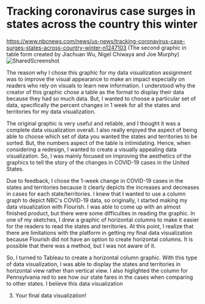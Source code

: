 # Tracking coronavirus case surges in states across the country this winter

https://www.nbcnews.com/news/us-news/tracking-coronavirus-case-surges-states-across-country-winter-n1247103
(The second graphic in table form created by Jiachuan Wu, Nigel Chiwaya and Joe Murphy)
![SharedScreenshot](https://user-images.githubusercontent.com/78512051/108648423-3399ef80-7489-11eb-862a-bca3de39a8a6.jpg)

The reason why I chose this graphic for my data visualization assignment was to improve the visual appearance to make an impact especially on readers who rely on visuals to learn new information. I understood why the creator of this graphic chose a table as the format to display their data because they had so much data. But, I wanted to choose a particular set of data, specifically the percent changes in 1 week for all the states and territories for my data visualization. 

The original graphic is very useful and reliable, and I thought it was a complete data visualization overall. I also really enjoyed the aspect of being able to choose which set of data you wanted the states and territories to be sorted. But, the numbers aspect of the table is intimidating. Hence, when considering a redesign, I wanted to create a visually appealing data visualization. So, I was mainly focused on improving the aesthetics of the graphics to tell the story of the changes in COVID-19 cases in the United States. 

Due to feedback, I chose the 1-week change in COVID-19 cases in the states and territories because it clearly depicts the increases and decreases in cases for each state/territories. I knew that I wanted to use a column graph to depict NBC's COVID-19 data, so originally, I started making my data visualization with Flourish. I was able to come up with an almost finished product, but there were some difficulties in reading the graphic. In one of my sketches, I drew a graphic of horizontal columns to make it easier for the readers to read the states and territories. At this point, I realize that there are limitations with the platform in getting my final data visualization because Flourish did not have an option to create horizontal columns. It is possible that there was a method, but I was not aware of it.

So, I turned to Tableau to create a horizontal column graphic. With this type of data visualization, I was able to display the states and territories in horizontal view rather than vertical view. I also higlighted the column for Pennsylvania red to see how our state fares in the cases when comparing to other states. I believe this data visualization 


3.  Your final data visualization!

